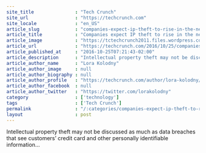 ```yaml
---
site_title               : "Tech Crunch"
site_url                 : "https://techcrunch.com"
site_locale              : "en_US"
article_slug             : "companies-expect-ip-theft-to-rise-in-the-next-year-according-to-a-new-survey-from-deloitte"
article_title            : "Companies expect IP theft to rise in the next year, according to a new survey from Deloitte"
article_image            : "https://tctechcrunch2011.files.wordpress.com/2015/05/iptheft-e1431694179552.jpg?w=764&h=400&crop=1"
article_url              : "https://techcrunch.com/2016/10/25/companies-expect-ip-theft-to-rise-in-the-next-year-according-to-a-new-survey-from-deloitte/"
article_published_at     : "2016-10-25T07:21:43-02:00"
article_description      : "Intellectual property theft may not be discussed as much as data breaches that see customers’ credit card and other personally identifiable information..."
article_author_name      : "Lora Kolodny"
article_author_image     : null
article_author_biography : null
article_author_profile   : "https://techcrunch.com/author/lora-kolodny/"
article_author_facebook  : null
article_author_twitter   : "https://twitter.com/lorakolodny"
category                 : ['technology']
tags                     : ['Tech Crunch']
permalink                : "/:categories/companies-expect-ip-theft-to-rise-in-the-next-year-according-to-a-new-survey-from-deloitte/"
layout                   : post
---
```


Intellectual property theft may not be discussed as much as data breaches that see customers’ credit card and other personally identifiable information...
